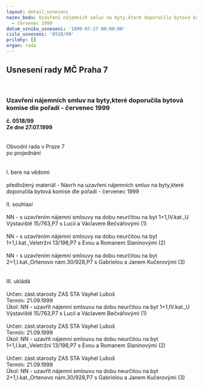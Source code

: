 ```yaml
---
layout: detail_usneseni
nazev_bodu: Uzavření nájemních smluv na byty,které doporučila bytová komise dle pořadí
  - červenec 1999
datum_vzniku_usneseni: '1999-07-27 00:00:00'
cislo_usneseni: '0518/99'
prilohy: []
organ: rada
---
```

<div id="ucUsn_pList" class="usn">
	<span><h2>Usnesení rady MČ Praha 7 </h2>
<br></span><div class="standBody">
<span><h3>Uzavření nájemních smluv na byty,které doporučila bytová komise dle pořadí - červenec 1999</h3></span><div class="center">
		<strong>č. 0518/99</strong><br>
	</div>
<div class="center">
		<strong>Ze dne 27.07.1999</strong><br><br>
	</div>
<br>Obvodní rada v Praze 7<br>po projednání<br><br><br>I.	bere na vědomí<br><br> předložený materiál - Návrh na uzavření nájemních smluv na byty,které doporučila bytová komise dle pořadí - červenec 1999	<br><br>II.	souhlasí <br><br>NN - s uzavřením nájemní smlouvy na dobu neurčitou na byt  1+1,IV.kat.,U Výstaviště 15/763,P7 s Lucií a Václavem Bečvářovými (1)<br><br>NN - s uzavřením nájemní smlouvy na dobu neurčitou na byt 1+1,I.kat.,Veletržní 13/198,P7 s Evou a Romanem Slaninovými (2)<br><br>NN - s uzavřením nájemní smlouvy na dobu neurčitou na byt 2+1,I.kat.,Ortenovo nám.30/928,P7 s Gabrielou a Janem Kučerovými (3)<br><br><br>III.	ukládá <br><br> Určen:	zást.starosty	ZAS STA Vayhel Luboš<br>Termín: 21.09.1999<br>Úkol:	NN - uzavřít nájemní smlouvu na dobu neurčitou na byt 1+1,IV.kat.,U Výstaviště 15/763,P7 s Lucií a Václavem Bečvářovými (1)<br> <br> Určen:	zást.starosty	ZAS STA Vayhel Luboš<br>Termín: 21.09.1999<br>Úkol:	NN - uzavřít nájemní smlouvu na dobu neurčitou na byt 1+1,I.kat.,Veletržní 13/198,P7 s Evou a Romanem Slaninovými (2)<br> <br> Určen:	zást.starosty	ZAS STA Vayhel Luboš<br>Termín: 21.09.1999<br>Úkol:	NN - uzavřít nájemní smlouvu na dobu neurčitou na byt 2+1,I.kat.,Ortenovo nám.30/928,P7 s Gabrielou a Janem Kučerovými (3)<br>
</div>
</div>